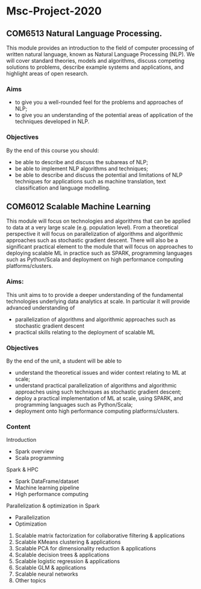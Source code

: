 # Msc-Project-2020

## COM6513 Natural Language Processing. 
This module provides an introduction to the field of computer processing of written natural language, known as Natural Language Processing (NLP). We will cover standard theories, models and algorithms, discuss competing solutions to problems, describe example systems and applications, and highlight areas of open research.

### Aims
- to give you a well-rounded feel for the problems and approaches of NLP;
- to give you an understanding of the potential areas of application of the techniques developed in NLP.

### Objectives
By the end of this course you should:
- be able to describe and discuss the subareas of NLP;
- be able to implement NLP algorithms and techniques;
- be able to describe and discuss the potential and limitations of NLP techniques for applications such as machine translation, text classification and language modelling.


## COM6012 Scalable Machine Learning
This module will focus on technologies and algorithms that can be applied to data at a very large scale (e.g. population level). From a theoretical perspective it will focus on parallelization of algorithms and algorithmic approaches such as stochastic gradient descent. There will also be a significant practical element to the module that will focus on approaches to deploying scalable ML in practice such as SPARK, programming languages such as Python/Scala and deployment on high performance computing platforms/clusters.

### Aims:
This unit aims to to provide a deeper understanding of the fundamental technologies underlying data analytics at scale. In particular it will provide advanced understanding of 
- parallelization of algorithms and algorithmic approaches such as stochastic gradient descent 
- practical skills relating to the deployment of scalable ML

### Objectives	
By the end of the unit, a student will be able to
- understand the theoretical issues and wider context relating to ML at scale;
- understand practical parallelization of algorithms and algorithmic approaches using such techniques as stochastic gradient descent;
- deploy a practical implementation of ML at scale, using SPARK, and programming languages such as Python/Scala;
- deployment onto high performance computing platforms/clusters.

### Content	
Introduction
- Spark overview
- Scala programming

Spark & HPC
- Spark DataFrame/dataset
- Machine learning pipeline
- High performance computing

Parallelization & optimization in Spark
- Parallelization
- Optimization

1. Scalable matrix factorization for collaborative filtering & applications
2. Scalable KMeans clustering & applications
3. Scalable PCA for dimensionality reduction & applications
4. Scalable decision trees & applications
5. Scalable logistic regression & applications
6. Scalable GLM & applications
7. Scalable neural networks
8. Other topics
